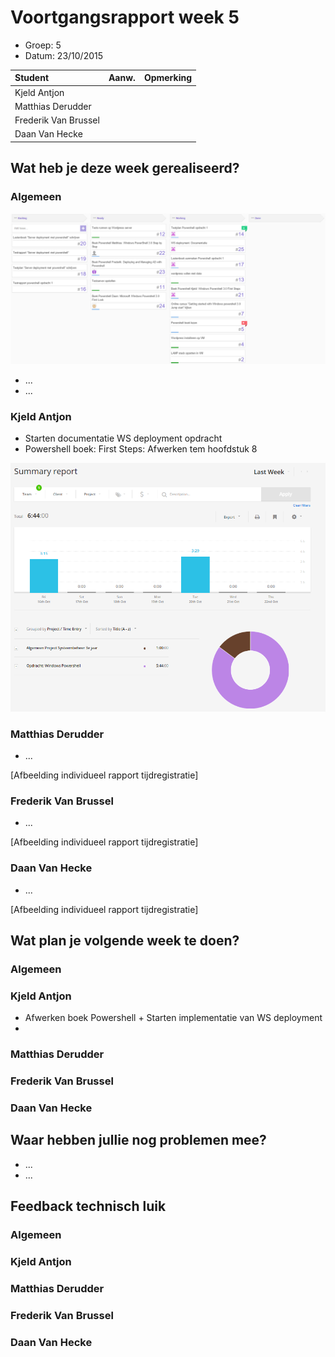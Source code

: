 # Voortgangsrapport week 5

* Groep: 5
* Datum: 23/10/2015

| Student  | Aanw. | Opmerking |
| :---     | :---  | :---      |
| Kjeld Antjon |       |           |
| Matthias Derudder |       |           |
| Frederik Van Brussel |       |           |
| Daan Van Hecke |       |           |

## Wat heb je deze week gerealiseerd?

### Algemeen

![Huboard week 4](./Screenshots/huboardWeek5.png)

* ...
* ...



### Kjeld Antjon

* Starten documentatie WS deployment opdracht
* Powershell boek: First Steps: Afwerken tem hoofdstuk 8

![kjeld week4](./Screenshots/kjeldWeek5.png)

### Matthias Derudder

* ...

[Afbeelding individueel rapport tijdregistratie]

### Frederik Van Brussel

* ...

[Afbeelding individueel rapport tijdregistratie]

### Daan Van Hecke

* ...

[Afbeelding individueel rapport tijdregistratie]

## Wat plan je volgende week te doen?

### Algemeen
### Kjeld Antjon

* Afwerken boek Powershell + Starten implementatie van WS deployment
* 
### Matthias Derudder
### Frederik Van Brussel
### Daan Van Hecke

## Waar hebben jullie nog problemen mee?

* ...
* ...

## Feedback technisch luik

### Algemeen

### Kjeld Antjon
### Matthias Derudder
### Frederik Van Brussel
### Daan Van Hecke

